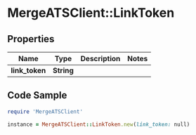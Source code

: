 # MergeATSClient::LinkToken

## Properties

Name | Type | Description | Notes
------------ | ------------- | ------------- | -------------
**link_token** | **String** |  | 

## Code Sample

```ruby
require 'MergeATSClient'

instance = MergeATSClient::LinkToken.new(link_token: null)
```


